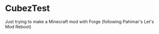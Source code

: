 CubezTest
=========

Just trying to make a Minecraft mod with Forge (following Pahimar's Let's Mod Reboot)
